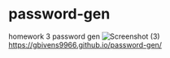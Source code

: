 # password-gen
homework 3 password gen
![Screenshot (3)](https://github.com/gbivens9966/password-gen/assets/134802763/cf0ca737-649c-4796-856d-0c31a561c426)
https://gbivens9966.github.io/password-gen/
